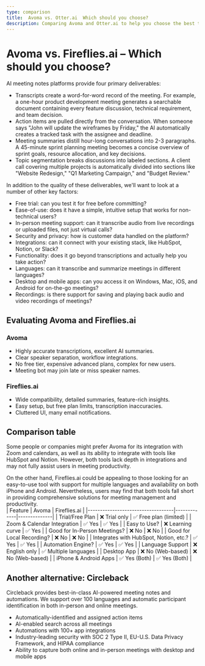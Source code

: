 ```yaml
---
type: comparison
title:  Avoma vs. Otter.ai  Which should you choose?
description: Comparing Avoma and Otter.ai to help you choose the best transcription tool. Explore features, pricing, and an alternative option, Circleback.
---
```


# Avoma vs. Fireflies.ai – Which should you choose?  
AI meeting notes platforms provide four primary deliverables:  
  
* Transcripts create a word-for-word record of the meeting. For example, a one-hour product development meeting generates a searchable document containing every feature discussion, technical requirement, and team decision.  
* Action items are pulled directly from the conversation. When someone says "John will update the wireframes by Friday," the AI automatically creates a tracked task with the assignee and deadline.  
* Meeting summaries distill hour-long conversations into 2-3 paragraphs. A 45-minute sprint planning meeting becomes a concise overview of sprint goals, resource allocation, and key decisions.  
* Topic segmentation breaks discussions into labeled sections. A client call covering multiple projects is automatically divided into sections like "Website Redesign," "Q1 Marketing Campaign," and "Budget Review."  
  
In addition to the quality of these deliverables, we'll want to look at a number of other key factors:  
  
* Free trial: can you test it for free before committing?  
* Ease-of-use: does it have a simple, intuitive setup that works for non-technical users?  
* In-person meeting support: can it transcribe audio from live recordings or uploaded files, not just virtual calls?  
* Security and privacy: how is customer data handled on the platform?  
* Integrations: can it connect with your existing stack, like HubSpot, Notion, or Slack?  
* Functionality: does it go beyond transcriptions and actually help you take action?  
* Languages: can it transcribe and summarize meetings in different languages?  
* Desktop and mobile apps: can you access it on Windows, Mac, iOS, and Android for on-the-go meetings?  
* Recordings: is there support for saving and playing back audio and video recordings of meetings?    
## Evaluating Avoma and Fireflies.ai  
### Avoma
- Highly accurate transcriptions, excellent AI summaries.
- Clear speaker separation, workflow integrations. 
- No free tier, expensive advanced plans, complex for new users.
- Meeting bot may join late or miss speaker names.

### Fireflies.ai
- Wide compatibility, detailed summaries, feature-rich insights.
- Easy setup, but free plan limits, transcription inaccuracies.
- Cluttered UI, many email notifications.  
## Comparison table    
Some people or companies might prefer Avoma for its integration with Zoom and calendars, as well as its ability to integrate with tools like HubSpot and Notion. However, both tools lack depth in integrations and may not fully assist users in meeting productivity.

On the other hand, Fireflies.ai could be appealing to those looking for an easy-to-use tool with support for multiple languages and availability on both iPhone and Android. Nevertheless, users may find that both tools fall short in providing comprehensive solutions for meeting management and productivity.  
| Feature                           | Avoma       | Fireflies.ai |
|-----------------------------------|-------------|--------------|
| Trial/Free Plan                   | ❌ Trial only | ✅ Free plan (limited) |
| Zoom & Calendar Integration       | ✅ Yes       | ✅ Yes        |
| Easy to Use?                      | ❌ Learning curve | ✅ Yes        |
| Good for In-Person Meetings?      | ❌ No        | ❌ No         |
| Good for Local Recording?         | ❌ No        | ❌ No         |
| Integrates with HubSpot, Notion, etc.? | ✅ Yes       | ✅ Yes        |
| Automation Engine?                | ✅ Yes       | ✅ Yes        |
| Language Support                  | ❌ English only | ✅ Multiple languages |
| Desktop App                       | ❌ No (Web-based) | ❌ No (Web-based) |
| iPhone & Android Apps             | ✅ Yes (Both) | ✅ Yes (Both) |  
## Another alternative: Circleback  
Circleback provides best-in-class AI-powered meeting notes and automations. We support over 100 languages and automatic participant identification in both in-person and online meetings.  
  
* Automatically-identified and assigned action items  
* AI-enabled search across all meetings  
* Automations with 100+ app integrations  
* Industry-leading security with SOC 2 Type II, EU-U.S. Data Privacy Framework, and HIPAA compliance  
* Ability to capture both online and in-person meetings with desktop and mobile apps  